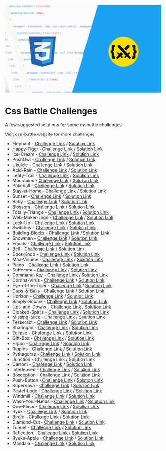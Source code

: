 <img src="assets/cssbattle.png" />

# Css Battle Challenges

A few suggested solutions for some cssbattle challenges

Visit [css-battle](https://cssbattle.dev/) website for more challenges

* Elephant - [Challenge Link](https://cssbattle.dev/play/71) / [Solution Link](https://github.com/DrissBoumlik/cssbattle.dev/tree/master/Elephant)
* Happy-Tiger - [Challenge Link](https://cssbattle.dev/play/73) / [Solution Link](https://github.com/DrissBoumlik/cssbattle.dev/tree/master/Happy-Tiger)
* Ice-Cream - [Challenge Link](https://cssbattle.dev/play/35) / [Solution Link](https://github.com/DrissBoumlik/cssbattle.dev/tree/master/Ice-Cream)
* PushOwl - [Challenge Link](https://cssbattle.dev/play/69) / [Solution Link](https://github.com/DrissBoumlik/cssbattle.dev/tree/master/PushOwl)
* Ukulele - [Challenge Link](https://cssbattle.dev/play/78) / [Solution Link](https://github.com/DrissBoumlik/cssbattle.dev/tree/master/Ukulele)
* Acid-Rain - [Challenge Link](https://cssbattle.dev/play/5) / [Solution Link](https://github.com/DrissBoumlik/cssbattle.dev/tree/master/Acid-Rain)
* Leafy-Trail - [Challenge Link](https://cssbattle.dev/play/7) / [Solution Link](https://github.com/DrissBoumlik/cssbattle.dev/tree/master/Leafy-Trail)
* Mountains - [Challenge Link](https://cssbattle.dev/play/46) / [Solution Link](https://github.com/DrissBoumlik/cssbattle.dev/tree/master/Mountains)
* Pokeball - [Challenge Link](https://cssbattle.dev/play/95) / [Solution Link](https://github.com/DrissBoumlik/cssbattle.dev/tree/master/Pokeball)
* Stay-at-Home - [Challenge Link](https://cssbattle.dev/play/49) / [Solution Link](https://github.com/DrissBoumlik/cssbattle.dev/tree/master/Stay-at-Home)
* Sunset - [Challenge Link](https://cssbattle.dev/play/62) / [Solution Link](https://github.com/DrissBoumlik/cssbattle.dev/tree/master/Sunset)
* Baby - [Challenge Link](https://cssbattle.dev/play/42) / [Solution Link](https://github.com/DrissBoumlik/cssbattle.dev/tree/master/Baby)
* Blossom - [Challenge Link](https://cssbattle.dev/play/25) / [Solution Link](https://github.com/DrissBoumlik/cssbattle.dev/tree/master/Blossom)
* Totally-Triangle - [Challenge Link](https://cssbattle.dev/play/13) / [Solution Link](https://github.com/DrissBoumlik/cssbattle.dev/tree/master/Totally-Triangle)
* Web-Maker-Logo - [Challenge Link](https://cssbattle.dev/play/14) / [Solution Link](https://github.com/DrissBoumlik/cssbattle.dev/tree/master/Web-Maker-Logo)
* Lock-Up - [Challenge Link](https://cssbattle.dev/play/27) / [Solution Link](https://github.com/DrissBoumlik/cssbattle.dev/tree/master/Lock-Up)
* Switches - [Challenge Link](https://cssbattle.dev/play/24) / [Solution Link](https://github.com/DrissBoumlik/cssbattle.dev/tree/master/Switches)
* Building-Blocks - [Challenge Link](https://cssbattle.dev/play/87) / [Solution Link](https://github.com/DrissBoumlik/cssbattle.dev/tree/master/Building-Blocks)
* Snowman - [Challenge Link](https://cssbattle.dev/play/97) / [Solution Link](https://github.com/DrissBoumlik/cssbattle.dev/tree/master/Snowman)
* Equals - [Challenge Link](https://cssbattle.dev/play/31) / [Solution Link](https://github.com/DrissBoumlik/cssbattle.dev/tree/master/Equals)
* Bell - [Challenge Link](https://cssbattle.dev/play/68) / [Solution Link](https://github.com/DrissBoumlik/cssbattle.dev/tree/master/Bell)
* Door-Knob - [Challenge Link](https://cssbattle.dev/play/64) / [Solution Link](https://github.com/DrissBoumlik/cssbattle.dev/tree/master/Door-Knob)
* Max-Volume - [Challenge Link](https://cssbattle.dev/play/65) / [Solution Link](https://github.com/DrissBoumlik/cssbattle.dev/tree/master/Max-Volume)
* Piano - [Challenge Link](https://cssbattle.dev/play/80) / [Solution Link](https://github.com/DrissBoumlik/cssbattle.dev/tree/master/Piano)
* Suffocate - [Challenge Link](https://cssbattle.dev/play/29) / [Solution Link](https://github.com/DrissBoumlik/cssbattle.dev/tree/master/Suffocate)
* Command-Key - [Challenge Link](https://cssbattle.dev/play/63) / [Solution Link](https://github.com/DrissBoumlik/cssbattle.dev/tree/master/Command-Key)
* Corona-Virus - [Challenge Link](https://cssbattle.dev/play/47) / [Solution Link](https://github.com/DrissBoumlik/cssbattle.dev/tree/master/Corona-Virus)
* Eye-of-the-Tiger - [Challenge Link](https://cssbattle.dev/play/16) / [Solution Link](https://github.com/DrissBoumlik/cssbattle.dev/tree/master/Eye-of-the-Tiger)
* Cups-&-Balls - [Challenge Link](https://cssbattle.dev/play/28) / [Solution Link](https://github.com/DrissBoumlik/cssbattle.dev/tree/master/Cups-&-Balls)
* Horizon - [Challenge Link](https://cssbattle.dev/play/30) / [Solution Link](https://github.com/DrissBoumlik/cssbattle.dev/tree/master/Horizon)
* Simply-Square - [Challenge Link](https://cssbattle.dev/play/1) / [Solution Link](https://github.com/DrissBoumlik/cssbattle.dev/tree/master/Simply-Square)
* Ups-and-Downs - [Challenge Link](https://cssbattle.dev/play/4) / [Solution Link](https://github.com/DrissBoumlik/cssbattle.dev/tree/master/Ups-and-Downs)
* Cloaked-Spirits - [Challenge Link](https://cssbattle.dev/play/10) / [Solution Link](https://github.com/DrissBoumlik/cssbattle.dev/tree/master/Cloaked-Spirits)
* Missing-Slice - [Challenge Link](https://cssbattle.dev/play/6) / [Solution Link](https://github.com/DrissBoumlik/cssbattle.dev/tree/master/Missing-Slice)
* Tesseract - [Challenge Link](https://cssbattle.dev/play/9) / [Solution Link](https://github.com/DrissBoumlik/cssbattle.dev/tree/master/Tesseract)
* Sharingan - [Challenge Link](https://cssbattle.dev/play/101) / [Solution Link](https://github.com/DrissBoumlik/cssbattle.dev/tree/master/Sharingan)
* Eclipse - [Challenge Link](https://cssbattle.dev/play/90) / [Solution Link](https://github.com/DrissBoumlik/cssbattle.dev/tree/master/Eclipse)
* Gift-Box - [Challenge Link](https://cssbattle.dev/play/99) / [Solution Link](https://github.com/DrissBoumlik/cssbattle.dev/tree/master/Gift-Box)
* Hippo - [Challenge Link](https://cssbattle.dev/play/75) / [Solution Link](https://github.com/DrissBoumlik/cssbattle.dev/tree/master/Hippo)
* Ripples - [Challenge Link](https://cssbattle.dev/play/94) / [Solution Link](https://github.com/DrissBoumlik/cssbattle.dev/tree/master/Ripples)
* Pythagoras - [Challenge Link](https://cssbattle.dev/play/85) / [Solution Link](https://github.com/DrissBoumlik/cssbattle.dev/tree/master/Pythagoras)
* Junction - [Challenge Link](https://cssbattle.dev/play/84) / [Solution Link](https://github.com/DrissBoumlik/cssbattle.dev/tree/master/Junction)
* Carrom - [Challenge Link](https://cssbattle.dev/play/2) / [Solution Link](https://github.com/DrissBoumlik/cssbattle.dev/tree/master/Carrom)
* Interleaved - [Challenge Link](https://cssbattle.dev/play/36) / [Solution Link](https://github.com/DrissBoumlik/cssbattle.dev/tree/master/Interleaved)
* Boxception - [Challenge Link](https://cssbattle.dev/play/23) / [Solution Link](https://github.com/DrissBoumlik/cssbattle.dev/tree/master/Boxception)
* Push-Button - [Challenge Link](https://cssbattle.dev/play/3) / [Solution Link](https://github.com/DrissBoumlik/cssbattle.dev/tree/master/Push-Button)
* Supernova - [Challenge Link](https://cssbattle.dev/play/83) / [Solution Link](https://github.com/DrissBoumlik/cssbattle.dev/tree/master/Supernova)
* Pastel-Logo - [Challenge Link](https://cssbattle.dev/play/53) / [Solution Link](https://github.com/DrissBoumlik/cssbattle.dev/tree/master/Pastel-Logo)
* Windmill - [Challenge Link](https://cssbattle.dev/play/55) / [Solution Link](https://github.com/DrissBoumlik/cssbattle.dev/tree/master/Windmill)
* Wash-Your-Hands - [Challenge Link](https://cssbattle.dev/play/48) / [Solution Link](https://github.com/DrissBoumlik/cssbattle.dev/tree/master/Wash-Your-Hands)
* One-Piece - [Challenge Link](https://cssbattle.dev/play/102) / [Solution Link](https://github.com/DrissBoumlik/cssbattle.dev/tree/master/One-Piece)
* Ryuk - [Challenge Link](https://cssbattle.dev/play/105) / [Solution Link](https://github.com/DrissBoumlik/cssbattle.dev/tree/master/Ryuk)
* Birdie - [Challenge Link](https://cssbattle.dev/play/33) / [Solution Link](https://github.com/DrissBoumlik/cssbattle.dev/tree/master/Birdie)
* Diamond-Cut - [Challenge Link](https://cssbattle.dev/play/82) / [Solution Link](https://github.com/DrissBoumlik/cssbattle.dev/tree/master/Diamond-Cut)
* Tunnel - [Challenge Link](https://cssbattle.dev/play/37) / [Solution Link](https://github.com/DrissBoumlik/cssbattle.dev/tree/master/Tunnel)
* Reflection - [Challenge Link](https://cssbattle.dev/play/91) / [Solution Link](https://github.com/DrissBoumlik/cssbattle.dev/tree/master/Reflection)
* Ryuks-Apple - [Challenge Link](https://cssbattle.dev/play/106) / [Solution Link](https://github.com/DrissBoumlik/cssbattle.dev/tree/master/Ryuks-Apple)
* Mandala - [Challenge Link](https://cssbattle.dev/play/96) / [Solution Link](https://github.com/DrissBoumlik/cssbattle.dev/tree/master/Mandala)
